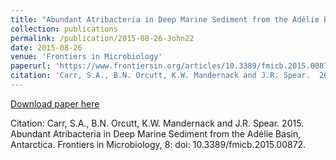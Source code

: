 ```yaml
---
title: "Abundant Atribacteria in Deep Marine Sediment from the Adélie Basin, Antarctica"
collection: publications
permalink: /publication/2015-08-26-John22
date: 2015-08-26
venue: 'Frontiers in Microbiology'
paperurl: 'https://www.frontiersin.org/articles/10.3389/fmicb.2015.00872/full'
citation: 'Carr, S.A., B.N. Orcutt, K.W. Mandernack and J.R. Spear.  2015.  Abundant Atribacteria in Deep Marine Sediment from the Adélie Basin, Antarctica.  Frontiers in Microbiology, 8: doi: 10.3389/fmicb.2015.00872.'
---
```


<a href='https://www.frontiersin.org/articles/10.3389/fmicb.2015.00872/full'>Download paper here</a>

Citation: Carr, S.A., B.N. Orcutt, K.W. Mandernack and J.R. Spear.  2015.  Abundant Atribacteria in Deep Marine Sediment from the Adélie Basin, Antarctica.  Frontiers in Microbiology, 8: doi: 10.3389/fmicb.2015.00872.